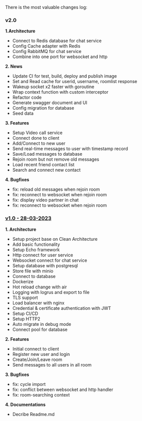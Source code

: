 There is the most valuable changes log:

### v2.0

**1.Architecture**

- Connect to Redis database for chat service
- Config Cache adapter with Redis
- Config RabbitMQ for chat service
- Combine into one port for websocket and http

**2. News**

- Update CI for test, build, deploy and publish image
- Set and Read cache for userid, username, roomlist response
- Wakeup socket x2 faster with goroutine
- Wrap context function with custom interceptor
- Refactor code
- Generate swagger document and UI
- Config migration for database
- Seed data

**3. Features**

- Setup Video call service
- Connect done to client
- Add/Connect to new user
- Send real-time messages to user with timestamp record
- Save/Load messages to database
- Rejoin room but not remove old messages
- Load recent friend contact list
- Search and connect new contact

**4. Bugfixes**

- fix: reload old messages when rejoin room
- fix: reconnect to websocket when rejoin room
- fix: display video partner in chat
- fix: reconnect to websocket when rejoin room

### [v1.0 - 28-03-2023](https://github.com/thuongtruong1009/zoomer/releases/tag/v1.0)

**1. Architecture**

- Setup project base on Clean Architecture
- Add basic functionality
- Setup Echo framework
- Http connect for user service
- Websocket connect for chat service
- Setup database with postgresql
- Store file with minio
- Connect to database
- Dockerize
- Hot reload change with air
- Logging with logrus and export to file
- TLS support
- Load balancer with nginx
- Credential & certificate authentication with JWT
- Setup CI/CD
- Setup HTTP2
- Auto migrate in debug mode
- Connect pool for database

**2. Features**

- Initial connect to client
- Register new user and login
- Create/Join/Leave room
- Send messages to all users in all room

**3. Bugfixes**

- fix: cycle import
- fix: conflict between websocket and http handler
- fix: room-searching context

**4. Documentations**

- Decribe Readme.md
